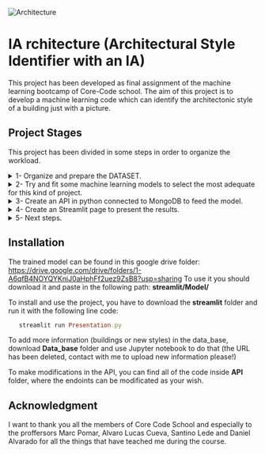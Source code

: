 ![Architecture](https://user-images.githubusercontent.com/101878865/185236283-eb2187f0-0154-41cf-9727-3be28737e9d3.gif)

# IA rchitecture (Architectural Style Identifier with an IA) 

This project has been developed as final assignment of the machine learning bootcamp of Core-Code school.
The aim of this project is to develop a machine learning code which can identify the architectonic style of a building just with a picture.

## Project Stages
This project has been divided in some steps in order to organize the workload.

<details><summary>1-	Organize and prepare the DATASET.</summary>

The Dataset of this project can be downloaded from kaggle: https://www.kaggle.com/datasets/dumitrux/architectural-styles-dataset?resource=download. It contains 10113 pictures divided in 25 folders, each one corresponds to a different  architectural style (from Achaemenid and Ancient Egyptian architecture to Postmodern architecture). 

To avoid overloading of the model, it has only been used 5 styles to train the model: 
- Postmodern
- Novelty
- International style
- Deconstructivism 
- Chicago School architecture

After having a trained model, it is going to be added other styles to distinguish more styles.

</details>

<details><summary>2-	Try and fit some machine learning models to select the most adequate for this kind of project.</summary>

The model selected to us in this application is a derived model from “ResNet50” where are added a Flattern layer, a Dense layer with 512 units and “relu” activation and a Dense layer with 5 units and “softmax” activation (based on this article of a similar problem: https://chroniclesofai.com/transfer-learning-with-keras-resnet-50/). 

ResNet50 is a very well known CNN model which can be found in the paper by K. He et al. (publised in 2017): Deep Residual Learning for Image Recognition (https://arxiv.org/abs/1512.03385). This CNN model was development to solve the degradation problem in a deep network (adding more layers to a sufficiently deep neural network would first see saturation in accuracy and then the accuracy degrades).

The current model has reach an accuracy higher than 80% as can be seen in the picture of the next chapter.

</details>

<details><summary>3-	Create an API in python connected to MongoDB to feed the model.</summary>

It has been created a Data Base in MongoDB with pictures and information of the buildings of each architectural styles (Authors, Year of construction and Name of the building). This Data Base has been dockerized and published in Heroku to be available at any time.

![Mongo](https://user-images.githubusercontent.com/101878865/185746418-56d9652c-91fa-4909-b002-cfc87bda2a05.jpg)

</details>

<details><summary>4-	Create an Streamlit page to present the results.</summary>

A Streamlit web has been developed to present all the data. There site is divided in two pages, the first one to explain how all the things works and the other one where all the magic happens (see next picture). 

![Streamlit-nothing](https://user-images.githubusercontent.com/101878865/185240943-52c804a0-b378-4420-9775-c99d0ad86954.jpg)

When an image is uploaded and confirmed, the model starts looking for similarities to stablishs the most probable architectural style and to presents the result. After that, the program calls (through the API) to a MongoDB data base where can be found pictures and information of buildings of the same style.

![Streamlit-Results](https://user-images.githubusercontent.com/101878865/185236400-c42ce73a-e7c0-45f4-b3a0-2219cb46a8c3.jpg)

</details>

<details><summary>5-	Next steps.</summary>


It has been identified two main paths to improve this project:

- Add more styles to make more complete and complex the model.
- Add this project to Google Cloud to be sure that there is not faillure in the website if there are a lot of users. 

</details>

## Installation

The trained model can be found in this google drive folder: https://drive.google.com/drive/folders/1-A6qfB4NOYQYKniJ0aHphFf2uez9ZsB8?usp=sharing
To use it you should download it and paste in the following path: **streamlit/Model/** 

To install and use the project, you have to download the **streamlit** folder and run it with the following line code: 

```ruby
   streamlit run Presentation.py
```

To add more information (buildings or new styles) in the data_base, download **Data_base** folder and use Jupyter notebook to do that (the URL has been deleted, contact with me to upload new information please!)

To make modifications in the API, you can find all of the code inside **API** folder, where the endoints can be modificated as your wish.

## Acknowledgment

I want to thank you all the members of Core Code School and especially to the proffersors Marc Pomar, Alvaro Lucas Cueva, Santino Lede and Daniel Alvarado for all the things that have teached me during the course.   
